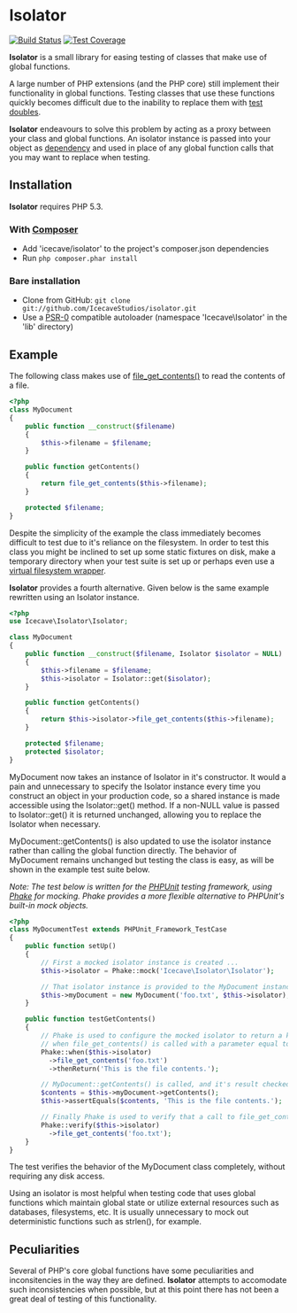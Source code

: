 # Isolator

[![Build Status](https://secure.travis-ci.org/IcecaveStudios/isolator.png)](http://travis-ci.org/IcecaveStudios/isolator)
[![Test Coverage](http://icecavestudios.github.com/isolator/coverage-report/coverage.png)](http://icecavestudios.github.com/isolator/coverage-report/index.html)

**Isolator** is a small library for easing testing of classes that make use of global functions.

A large number of PHP extensions (and the PHP core) still implement their functionality in global functions.
Testing classes that use these functions quickly becomes difficult due to the inability to replace them with [test doubles](http://en.wikipedia.org/wiki/Test_double).

**Isolator** endeavours to solve this problem by acting as a proxy between your class and global functions.
An isolator instance is passed into your object as [dependency](http://en.wikipedia.org/wiki/Dependency_injection) and
used in place of any global function calls that you may want to replace when testing.

## Installation

**Isolator** requires PHP 5.3.

### With [Composer](http://getcomposer.org/)

* Add 'icecave/isolator' to the project's composer.json dependencies
* Run `php composer.phar install`

### Bare installation

* Clone from GitHub: `git clone git://github.com/IcecaveStudios/isolator.git`
* Use a [PSR-0](https://github.com/php-fig/fig-standards/blob/master/accepted/PSR-0.md)
  compatible autoloader (namespace 'Icecave\Isolator' in the 'lib' directory)

## Example

The following class makes use of [file_get_contents()](http://php.net/manual/en/function.file-get-contents.php) to read the contents of a file.

```php
<?php
class MyDocument
{
    public function __construct($filename)
    {
        $this->filename = $filename;
    }

    public function getContents()
    {
        return file_get_contents($this->filename);
    }

    protected $filename;
}
```

Despite the simplicity of the example the class immediately becomes difficult to test due to it's reliance on the filesystem.
In order to test this class you might be inclined to set up some static fixtures on disk, make a temporary directory when your test suite
is set up or perhaps even use a [virtual filesystem wrapper](http://code.google.com/p/bovigo/wiki/vfsStream).

**Isolator** provides a fourth alternative. Given below is the same example rewritten using an Isolator instance.

```php
<?php
use Icecave\Isolator\Isolator;

class MyDocument
{
    public function __construct($filename, Isolator $isolator = NULL)
    {
        $this->filename = $filename;
        $this->isolator = Isolator::get($isolator);
    }

    public function getContents()
    {
        return $this->isolator->file_get_contents($this->filename);
    }

    protected $filename;
    protected $isolator;
}
```

MyDocument now takes an instance of Isolator in it's constructor. It would a pain and unnecessary to specify the Isolator instance every time you construct an object in your production code, so a shared instance is made accessible using the Isolator::get() method. If a non-NULL value is passed to Isolator::get() it is returned unchanged, allowing you to replace the Isolator when necessary.

MyDocument::getContents() is also updated to use the isolator instance rather than calling the global function directly. The behavior of MyDocument remains unchanged but testing the class is easy, as will be shown in the example test suite below.

*Note: The test below is written for the [PHPUnit](http://www.phpunit.de) testing framework, using [Phake](https://github.com/mlively/Phake) for mocking. Phake provides a more flexible alternative to PHPUnit's built-in mock objects.*

```php
<?php
class MyDocumentTest extends PHPUnit_Framework_TestCase
{
    public function setUp()
    {
        // First a mocked isolator instance is created ...
        $this->isolator = Phake::mock('Icecave\Isolator\Isolator');

        // That isolator instance is provided to the MyDocument instance that is to be tested ...
        $this->myDocument = new MyDocument('foo.txt', $this->isolator);
    }

    public function testGetContents()
    {
        // Phake is used to configure the mocked isolator to return a known string
        // when file_get_contents() is called with a parameter equal to 'foo.txt' ...
        Phake::when($this->isolator)
          ->file_get_contents('foo.txt')
          ->thenReturn('This is the file contents.');

        // MyDocument::getContents() is called, and it's result checked ...
        $contents = $this->myDocument->getContents();
        $this->assertEquals($contents, 'This is the file contents.');

        // Finally Phake is used to verify that a call to file_get_contents() was made as expected ...
        Phake::verify($this->isolator)
          ->file_get_contents('foo.txt');
    }
}
```

The test verifies the behavior of the MyDocument class completely, without requiring any disk access.

Using an isolator is most helpful when testing code that uses global functions which maintain global state or utilize external resources such as databases, filesystems, etc. It is usually unnecessary to mock out deterministic functions such as strlen(), for example.

## Peculiarities

Several of PHP's core global functions have some peculiarities and inconsitencies in the way they are defined. **Isolator** attempts to accomodate such inconsistencies when possible, but at this point there has not been a great deal of testing of this functionality.
